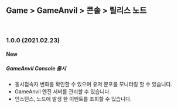 ## Game > GameAnvil > 콘솔 > 릴리스 노트

<br>

### 1.0.0 (2021.02.23)

#### New
##### GameAnvil Console 출시 

* 동시접속자 변화를 확인할 수 있으며 유저 분포를 모니터링 할 수 있습니다.
* GameAnvil 엔진 서버를 관리할 수 있습니다. 
* 인스턴스, 노드에 발생 한 이벤트를 조회할 수 있습니다.
